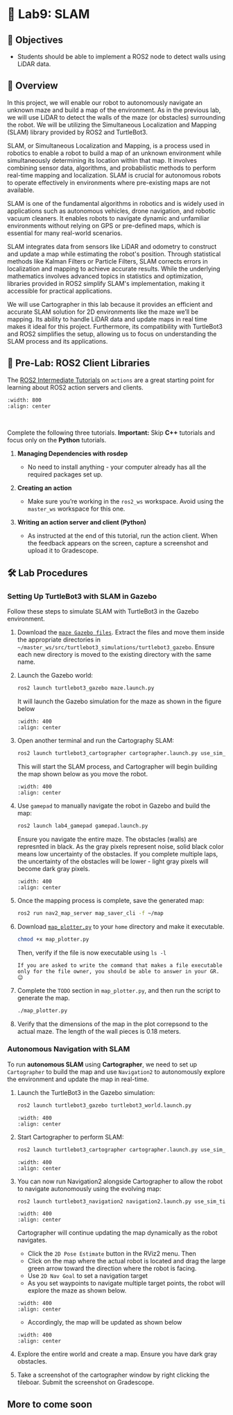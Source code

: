 # 🔬 Lab9: SLAM


## 📌 Objectives

- Students should be able to implement a ROS2 node to detect walls using LiDAR data.

## 📜 Overview

In this project, we will enable our robot to autonomously navigate an unknown maze and build a map of the environment. As in the previous lab, we will use LiDAR to detect the walls of the maze (or obstacles) surrounding the robot. We will be utilizing the Simultaneous Localization and Mapping (SLAM) library provided by ROS2 and TurtleBot3.

SLAM, or Simultaneous Localization and Mapping, is a process used in robotics to enable a robot to build a map of an unknown environment while simultaneously determining its location within that map. It involves combining sensor data, algorithms, and probabilistic methods to perform real-time mapping and localization. SLAM is crucial for autonomous robots to operate effectively in environments where pre-existing maps are not available.

SLAM is one of the fundamental algorithms in robotics and is widely used in applications such as autonomous vehicles, drone navigation, and robotic vacuum cleaners. It enables robots to navigate dynamic and unfamiliar environments without relying on GPS or pre-defined maps, which is essential for many real-world scenarios.

SLAM integrates data from sensors like LiDAR and odometry to construct and update a map while estimating the robot's position. Through statistical methods like Kalman Filters or Particle Filters, SLAM corrects errors in localization and mapping to achieve accurate results. While the underlying mathematics involves advanced topics in statistics and optimization, libraries provided in ROS2 simplify SLAM's implementation, making it accessible for practical applications.

We will use Cartographer in this lab because it provides an efficient and accurate SLAM solution for 2D environments like the maze we’ll be mapping. Its ability to handle LiDAR data and update maps in real time makes it ideal for this project. Furthermore, its compatibility with TurtleBot3 and ROS2 simplifies the setup, allowing us to focus on understanding the SLAM process and its applications.

## 🌱 Pre-Lab: ROS2 Client Libraries  

The [ROS2 Intermediate Tutorials](https://docs.ros.org/en/humble/Tutorials/Intermediate.html) on `actions`  are a great starting point for learning about ROS2 action servers and clients.  

```{image} ./figures/Lab9_ROS2_ActionTutorials.png  
:width: 800  
:align: center  
```  
<br>  

Complete the following three tutorials. **Important:** Skip **C++** tutorials and focus only on the **Python** tutorials.  

1. **Managing Dependencies with rosdep**  
   - No need to install anything - your computer already has all the required packages set up.

1. **Creating an action**  
   - Make sure you’re working in the `ros2_ws` workspace. Avoid using the `master_ws` workspace for this one. 

1. **Writing an action server and client (Python)**  
   - As instructed at the end of this tutorial, run the action client.  When the feedback appears on the screen, capture a screenshot and upload it to Gradescope.


## 🛠️ Lab Procedures

### **Setting Up TurtleBot3 with SLAM in Gazebo**

Follow these steps to simulate SLAM with TurtleBot3 in the Gazebo environment.

1. Download the [`maze Gazebo files`](../files/maze.tar.xz). Extract the files and move them inside the appropriate directories in `~/master_ws/src/turtlebot3_simulations/turtlebot3_gazebo`. Ensure each new directory is moved to the existing directory with the same name.

1. Launch the Gazebo world:

    ```bash
    ros2 launch turtlebot3_gazebo maze.launch.py
    ```

    It will launch the Gazebo simulation for the maze as shown in the figure below

    ```{image} ./figures/Proj1_GazeboInit.png
    :width: 400  
    :align: center  
    ```  

1. Open another terminal and run the Cartography SLAM:

    ```bash
    ros2 launch turtlebot3_cartographer cartographer.launch.py use_sim_time:=true
    ```

    This will start the SLAM process, and Cartographer will begin building the map shown below as you move the robot.

    ```{image} ./figures/Proj1_CartographerInit.png
    :width: 400  
    :align: center  
    ```  

1. Use `gamepad` to manually navigate the robot in Gazebo and build the map:

    ```bash
    ros2 launch lab4_gamepad gamepad.launch.py
    ```

    Ensure you navigate the entire maze. The obstacles (walls) are represnted in black. As the gray pixels represent noise, solid black color means low uncertainty of the obstacles. If you complete multiple laps, the uncertainty of the obstacles will be lower - light gray pixels will become dark gray pixels.  

    ```{image} ./figures/Proj1_CartographerDone.png
    :width: 400  
    :align: center  
    ```  

1. Once the mapping process is complete, save the generated map:

    ```bash
    ros2 run nav2_map_server map_saver_cli -f ~/map
    ```

1. Download [`map_plotter.py`](../files/map_plotter.py) to your `home` directory and make it executable.

    ```bash
    chmod +x map_plotter.py
    ```

   Then, verify if the file is now executable using `ls -l`

    ```{important}
    If you are asked to write the command that makes a file executable only for the file owner, you should be able to answer in your GR. 😉
    ```

1. Complete the `TODO` section in `map_plotter.py`, and then run the script to generate the map.

    ```bash
    ./map_plotter.py
    ```

1. Verify that the dimensions of the map in the plot correpsond to the actual maze. The length of the wall pieces is 0.18 meters.  

### **Autonomous Navigation with SLAM**

To run **autonomous SLAM** using **Cartographer**, we need to set up `Cartographer` to build the map and use `Navigation2` to autonomously explore the environment and update the map in real-time.

1. Launch the TurtleBot3 in the Gazebo simulation:

    ```bash
    ros2 launch turtlebot3_gazebo turtlebot3_world.launch.py
    ```

    ```{image} ./figures/Lab9_GazeboWorld.png
    :width: 400  
    :align: center  
    ```  

1. Start Cartographer to perform SLAM:

    ```bash
    ros2 launch turtlebot3_cartographer cartographer.launch.py use_sim_time:=true
    ```

    ```{image} ./figures/Lab9_CartographerInit.png
    :width: 400  
    :align: center  
    ```  

1. You can now run Navigation2 alongside Cartographer to allow the robot to navigate autonomously using the evolving map:

    ```bash
    ros2 launch turtlebot3_navigation2 navigation2.launch.py use_sim_time:=true
    ```

    ```{image} ./figures/Lab9_Nav2WorldInit.png
    :width: 400  
    :align: center  
    ```  

    Cartographer will continue updating the map dynamically as the robot navigates.

    - Click the `2D Pose Estimate` button in the RViz2 menu. Then
    - Click on the map where the actual robot is located and drag the large green arrow toward the direction where the robot is facing.
    - Use `2D Nav Goal` to set a navigation target
    - As you set waypoints to navigate multiple target points, the robot will explore the maze as shown below.

    ```{image} ./figures/Lab9_Nav2WorldInProgress.png
    :width: 400  
    :align: center  
    ```  

    - Accordingly, the map will be updated as shown below

    ```{image} ./figures/Lab9_GazeboWorldInProgress.png
    :width: 400  
    :align: center  
    ```  

1. Explore the entire world and create a map. Ensure you have dark gray obstacles.

1. Take a screenshot of the cartographer window by right clicking the tileboar.  Submit the screenshot on Gradescope.

## More to come soon

<!--
## ✅ **Option 1: Use a Python Script with an Action Client**

You can create a Python script to send a sequence of goals to Nav2 using the **`FollowWaypoints`** action.

### **Example Script to Send Multiple Goals:**

1. Create a new Python script:

```bash
mkdir -p ~/master_ws/src/multi_goal_nav
cd ~/master_ws/src/multi_goal_nav
touch multi_goal_nav.py
chmod +x multi_goal_nav.py
```

2. Add the following code to `multi_goal_nav.py`:

```python
#!/usr/bin/env python3

import rclpy
from rclpy.node import Node
from geometry_msgs.msg import PoseStamped
from nav2_msgs.action import FollowWaypoints
from rclpy.action import ActionClient
import time

class MultiGoalNav(Node):
    def __init__(self):
        super().__init__('multi_goal_nav')
        self.client = ActionClient(self, FollowWaypoints, 'follow_waypoints')
        self.client.wait_for_server()

    def send_goals(self):
        # Define multiple goals as PoseStamped messages
        goals = []

        goal_1 = PoseStamped()
        goal_1.header.frame_id = 'map'
        goal_1.header.stamp = self.get_clock().now().to_msg()
        goal_1.pose.position.x = 1.0
        goal_1.pose.position.y = 0.5
        goal_1.pose.orientation.w = 1.0
        goals.append(goal_1)

        goal_2 = PoseStamped()
        goal_2.header.frame_id = 'map'
        goal_2.header.stamp = self.get_clock().now().to_msg()
        goal_2.pose.position.x = -0.5
        goal_2.pose.position.y = 1.0
        goal_2.pose.orientation.w = 1.0
        goals.append(goal_2)

        goal_3 = PoseStamped()
        goal_3.header.frame_id = 'map'
        goal_3.header.stamp = self.get_clock().now().to_msg()
        goal_3.pose.position.x = 0.0
        goal_3.pose.position.y = -1.0
        goal_3.pose.orientation.w = 1.0
        goals.append(goal_3)

        self.get_logger().info(f"Sending {len(goals)} goals...")

        goal_msg = FollowWaypoints.Goal()
        goal_msg.poses = goals

        self.send_goal_future = self.client.send_goal_async(goal_msg)
        self.send_goal_future.add_done_callback(self.goal_response_callback)

    def goal_response_callback(self, future):
        goal_handle = future.result()
        if not goal_handle.accepted:
            self.get_logger().info('Goal rejected :(')
            return
        self.get_logger().info('Goal accepted :)')
        self.result_future = goal_handle.get_result_async()
        self.result_future.add_done_callback(self.result_callback)

    def result_callback(self, future):
        result = future.result().result
        self.get_logger().info(f'Navigation complete with {result.missed_waypoints} missed waypoints.')

def main(args=None):
    rclpy.init(args=args)
    node = MultiGoalNav()
    time.sleep(2)  # Ensure connection to server
    node.send_goals()
    rclpy.spin(node)
    node.destroy_node()
    rclpy.shutdown()

if __name__ == '__main__':
    main()
```

3. **Build and Run:**

```bash
colcon build --packages-select multi_goal_nav
source install/setup.bash
ros2 run multi_goal_nav multi_goal_nav.py
```

---

## ✅ **Option 2: Use RViz Waypoints Plugin**

You can also use a plugin in RViz to set multiple waypoints:

1. In **RViz**, add the **"Waypoint Follower"** plugin:
   - Open RViz.
   - Click **"Add"** → **"By Topic"** → Select `/goal_pose`.

2. In the RViz toolbar:
   - After adding the plugin, you should see a **"Set Waypoints"** button.
   - Click **"Set Waypoints"** to define multiple goal points on the map.
   - Once all waypoints are set, click **"Follow Waypoints"** to start autonomous navigation.

---

## ✅ **Option 3: Use a YAML File for Goals**

You can create a list of goals in a YAML file and load it at runtime:

1. Create a YAML file (`multi_goals.yaml`) like this:

```yaml
goals:
  - pose:
      position:
        x: 1.0
        y: 0.5
      orientation:
        w: 1.0
  - pose:
      position:
        x: -0.5
        y: 1.0
      orientation:
        w: 1.0
  - pose:
      position:
        x: 0.0
        y: -1.0
      orientation:
        w: 1.0
```

2. Create a launch file to read the goals and send them to Nav2 using `FollowWaypoints` action.

---

## 🚀 **Recommended Approach:**

- For flexible automation → Use **Option 1** (Python script).
- For interactive use → Use **Option 2** (RViz Waypoints Plugin).
- For repeated runs → Use **Option 3** (YAML file).

<center>
<iframe width="560" height="315" src="https://www.youtube.com/embed/yf1iLbKwU3E?si=f9wdUHjrpu-KqkSU" title="YouTube video player" frameborder="0" allow="accelerometer; autoplay; clipboard-write; encrypted-media; gyroscope; picture-in-picture; web-share" referrerpolicy="strict-origin-when-cross-origin" allowfullscreen></iframe>
</center>

## 🚚 Deliverables

1. **[20 Points] Complete the `wall_detector.py` Script**
    - Ensure the script is fully functional and implements all required features.
    - Push your code to GitHub and confirm that it has been successfully uploaded.
    **NOTE:** _If the instructor can't find your code in your repository, you will receive a grade of 0 for the coding part._

2. **[15 Points] Complete the `line_follower.py` Script**
    - Ensure the script is fully functional and implements all required features.
    - Push your code to GitHub and confirm that it has been successfully uploaded.
    **NOTE:** _If the instructor can't find your code in your repository, you will receive a grade of 0 for the coding part._

3. **[15 Points] Demonstration**
    - Show the robot successfully move between two walls.

-->